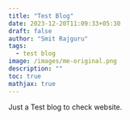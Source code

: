 ```yaml
---
title: "Test Blog"
date: 2023-12-20T11:09:33+05:30
draft: false
author: "Smit Rajguru"
tags:
  - test blog
image: /images/me-original.png
description: ""
toc: true
mathjax: true
---
```


Just a Test blog to check website.
